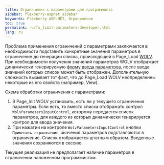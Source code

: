 ```yaml
---
title: Ограничения с параметрами для программиста
sidebar: flexberry-aspnet_sidebar
keywords: Flexberry ASP-NET, Ограничения
toc: true
permalink: ru/fa_limit-parameters-developer.html
lang: ru
---
```


Проблема применения ограничений с параметрами заключается в необходимости подставить конкретные значения параметров в ограничение до генерации списка, происходящей в Page_Load [WOLV](fa_web-object-list-view.html).
При необходимости получения значений параметров WOLV отображает динамически генерируемую [форму ввода параметров](fa_limit-parameters-user.html), после ввода значений которых список может быть отображен. Дополнительную сложность вызывает тот факт, что до Page_Load WOLV неопределенны некоторые из его свойств (например, View).

Схема обработки ограничения c параметрами:

1. В Page_Init WOLV установить, есть ли у текущего ограничения параметры. Если есть, то вместо списка отображать контрол `WolvParametersInputControl`, которому передается список параметров, для каждого из которых динамически генерируется контрол для ввода значения.
2. При нажатии на контроле `WolvParametersInputControl` кнопки `Применить ограничение`, значения параметров подставляются в ограничение. Список отображается штатным образом. Введенные значения сохраняются в сессию.

Текущея реализация не предполагает наличие параметров в ограничении наложенном программистом.